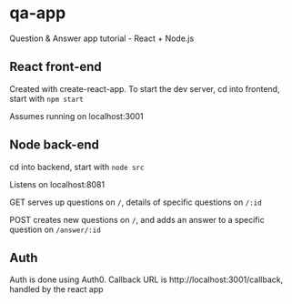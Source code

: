 # qa-app
Question &amp; Answer app tutorial - React + Node.js

## React front-end
Created with create-react-app.  To start the dev server, cd into frontend, start with ```npm start```

Assumes running on localhost:3001

## Node back-end
cd into backend, start with ```node src```

Listens on localhost:8081

GET serves up questions on ```/```, details of specific questions on ```/:id```

POST creates new questions on ```/```, and adds an answer to a specific question on ```/answer/:id ```

## Auth
Auth is done using Auth0.  Callback URL is http://localhost:3001/callback, handled by the react app
